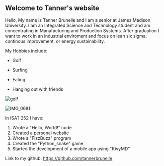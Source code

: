 ## Welcome to Tanner's website

Hello, My name is Tanner Brunelle and I am a senior at James Madison University. I am an Integrated Science and Technology student and am concentrating in Manafacturing and Production Systems. After graduation I want to work in an industrial enviroment and focus on lean six sigma, continous improvement, or energy sustainability. 


My Hobbies include:

- Golf

- Surfing

- Eating

- Hanging out with friends

![golf](https://user-images.githubusercontent.com/89654139/144310448-ca1eca4d-6e5d-4778-84bd-0f0926b26c8f.png)



![IMG_0681](https://user-images.githubusercontent.com/89654139/144310537-249dcd78-f0e5-413a-a6c0-17a22d8709f7.JPG)

In ISAT 252 I have: 
 
1. Wrote a "Hello, World!" code
2. Created a personal website
3. Wrote a "FizzBuzz" program
4. Created the "Python_snake" game 
5. Started the development of a mobile app using "KivyMD"

Link to my github: https://github.com/tannerbrunelle



